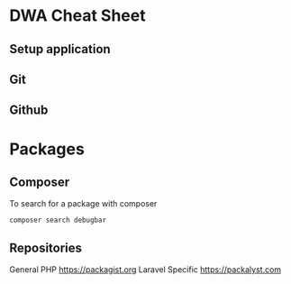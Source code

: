 # DWA Cheat Sheet

## Setup application


## Git


## Github







# Packages

## Composer

To search for a package with composer

    composer search debugbar

## Repositories

General PHP
https://packagist.org
Laravel Specific
https://packalyst.com
